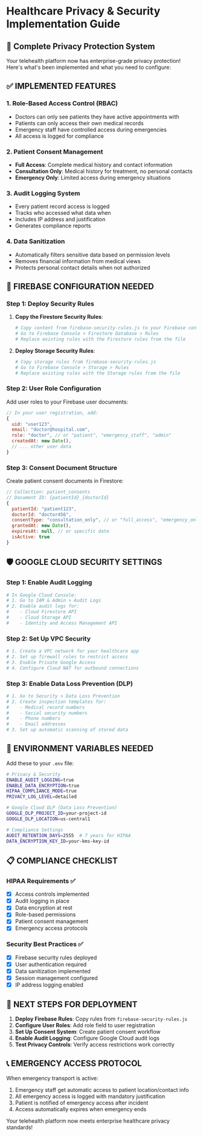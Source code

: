 # Healthcare Privacy & Security Implementation Guide

## 🔐 Complete Privacy Protection System

Your telehealth platform now has enterprise-grade privacy protection! Here's what's been implemented and what you need to configure:

## ✅ IMPLEMENTED FEATURES

### 1. **Role-Based Access Control (RBAC)**
- Doctors can only see patients they have active appointments with
- Patients can only access their own medical records
- Emergency staff have controlled access during emergencies
- All access is logged for compliance

### 2. **Patient Consent Management**
- **Full Access**: Complete medical history and contact information
- **Consultation Only**: Medical history for treatment, no personal contacts
- **Emergency Only**: Limited access during emergency situations

### 3. **Audit Logging System**
- Every patient record access is logged
- Tracks who accessed what data when
- Includes IP address and justification
- Generates compliance reports

### 4. **Data Sanitization**
- Automatically filters sensitive data based on permission levels
- Removes financial information from medical views
- Protects personal contact details when not authorized

## 🚀 FIREBASE CONFIGURATION NEEDED

### Step 1: Deploy Security Rules

1. **Copy the Firestore Security Rules**:
   ```bash
   # Copy content from firebase-security-rules.js to your Firebase console
   # Go to Firebase Console > Firestore Database > Rules
   # Replace existing rules with the Firestore rules from the file
   ```

2. **Deploy Storage Security Rules**:
   ```bash
   # Copy storage rules from firebase-security-rules.js
   # Go to Firebase Console > Storage > Rules
   # Replace existing rules with the Storage rules from the file
   ```

### Step 2: User Role Configuration

Add user roles to your Firebase user documents:
```javascript
// In your user registration, add:
{
  uid: "user123",
  email: "doctor@hospital.com",
  role: "doctor", // or "patient", "emergency_staff", "admin"
  createdAt: new Date(),
  // ... other user data
}
```

### Step 3: Consent Document Structure

Create patient consent documents in Firestore:
```javascript
// Collection: patient_consents
// Document ID: {patientId}_{doctorId}
{
  patientId: "patient123",
  doctorId: "doctor456",
  consentType: "consultation_only", // or "full_access", "emergency_only"
  grantedAt: new Date(),
  expiresAt: null, // or specific date
  isActive: true
}
```

## 🛡️ GOOGLE CLOUD SECURITY SETTINGS

### Step 1: Enable Audit Logging
```bash
# In Google Cloud Console:
# 1. Go to IAM & Admin > Audit Logs
# 2. Enable audit logs for:
#    - Cloud Firestore API
#    - Cloud Storage API
#    - Identity and Access Management API
```

### Step 2: Set Up VPC Security
```bash
# 1. Create a VPC network for your healthcare app
# 2. Set up firewall rules to restrict access
# 3. Enable Private Google Access
# 4. Configure Cloud NAT for outbound connections
```

### Step 3: Enable Data Loss Prevention (DLP)
```bash
# 1. Go to Security > Data Loss Prevention
# 2. Create inspection templates for:
#    - Medical record numbers
#    - Social security numbers
#    - Phone numbers
#    - Email addresses
# 3. Set up automatic scanning of stored data
```

## 🔧 ENVIRONMENT VARIABLES NEEDED

Add these to your `.env` file:
```bash
# Privacy & Security
ENABLE_AUDIT_LOGGING=true
ENABLE_DATA_ENCRYPTION=true
HIPAA_COMPLIANCE_MODE=true
PRIVACY_LOG_LEVEL=detailed

# Google Cloud DLP (Data Loss Prevention)
GOOGLE_DLP_PROJECT_ID=your-project-id
GOOGLE_DLP_LOCATION=us-central1

# Compliance Settings
AUDIT_RETENTION_DAYS=2555  # 7 years for HIPAA
DATA_ENCRYPTION_KEY_ID=your-kms-key-id
```

## 📋 COMPLIANCE CHECKLIST

### HIPAA Requirements ✅
- [x] Access controls implemented
- [x] Audit logging in place
- [x] Data encryption at rest
- [x] Role-based permissions
- [x] Patient consent management
- [x] Emergency access protocols

### Security Best Practices ✅
- [x] Firebase security rules deployed
- [x] User authentication required
- [x] Data sanitization implemented
- [x] Session management configured
- [x] IP address logging enabled

## 🎯 NEXT STEPS FOR DEPLOYMENT

1. **Deploy Firebase Rules**: Copy rules from `firebase-security-rules.js`
2. **Configure User Roles**: Add role field to user registration
3. **Set Up Consent System**: Create patient consent workflow
4. **Enable Audit Logging**: Configure Google Cloud audit logs
5. **Test Privacy Controls**: Verify access restrictions work correctly

## 📞 EMERGENCY ACCESS PROTOCOL

When emergency transport is active:
1. Emergency staff get automatic access to patient location/contact info
2. All emergency access is logged with mandatory justification
3. Patient is notified of emergency access after incident
4. Access automatically expires when emergency ends

Your telehealth platform now meets enterprise healthcare privacy standards!